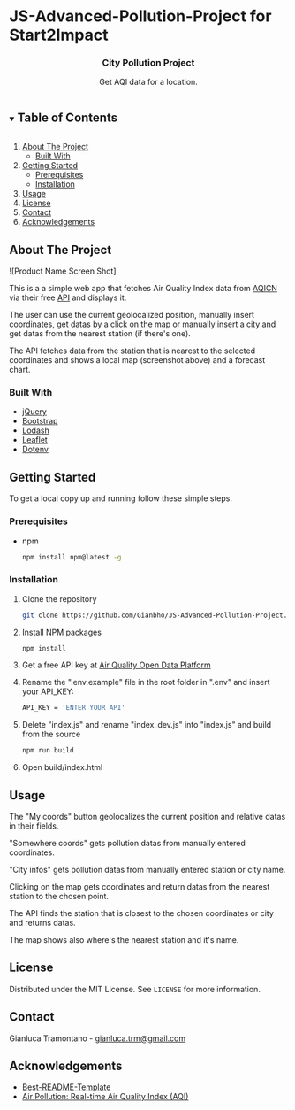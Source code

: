 # JS-Advanced-Pollution-Project for Start2Impact
<p align="center">
  <a href="https://github.com/Gianbho/JS-Advanced-Pollution-Project">
  </a>

  <h3 align="center">City Pollution Project</h3>

  <p align="center">
    Get AQI data for a location.
  </p>
</p>

<details open="open">
  <summary><h2 style="display: inline-block">Table of Contents</h2></summary>
  <ol>
    <li>
      <a href="#about-the-project">About The Project</a>
      <ul>
        <li><a href="#built-with">Built With</a></li>
      </ul>
    </li>
    <li>
      <a href="#getting-started">Getting Started</a>
      <ul>
        <li><a href="#prerequisites">Prerequisites</a></li>
        <li><a href="#installation">Installation</a></li>
      </ul>
    </li>
    <li><a href="#usage">Usage</a></li>
    <li><a href="#license">License</a></li>
    <li><a href="#contact">Contact</a></li>
    <li><a href="#acknowledgements">Acknowledgements</a></li>
  </ol>
</details>

## About The Project

![Product Name Screen Shot]

This is a a simple web app that fetches Air Quality Index data from [AQICN](aqicn.org) via their free [API](https://aqicn.org/api/) and displays it.

The user can use the current geolocalized position, manually insert coordinates, get datas by a click on the map or manually insert a city and get datas from the nearest station (if there's one).

The API fetches data from the station that is nearest to the selected coordinates and shows a local map (screenshot above) and a forecast chart.

### Built With

* [jQuery](https://jquery.com/)
* [Bootstrap](https://getbootstrap.com/)
* [Lodash](https://lodash.com/)
* [Leaflet](https://leafletjs.com/)
* [Dotenv](https://github.com/motdotla/dotenv)

## Getting Started

To get a local copy up and running follow these simple steps.

### Prerequisites

* npm

  ```sh
  npm install npm@latest -g
  ```

### Installation

1. Clone the repository

   ```sh
   git clone https://github.com/Gianbho/JS-Advanced-Pollution-Project.git
   ```

2. Install NPM packages

   ```sh
   npm install
   ```
   
3. Get a free API key at [Air Quality Open Data Platform](https://aqicn.org/data-platform/token/#/)

4. Rename the ".env.example" file in the root folder in ".env" and insert your API_KEY:

   ```sh
   API_KEY = 'ENTER YOUR API'
   ```
5. Delete "index.js" and rename "index_dev.js" into "index.js" and build from the source


   ```sh
   npm run build
   ```

6. Open build/index.html

## Usage

The "My coords" button geolocalizes the current position and relative datas in their fields.

"Somewhere coords" gets pollution datas from manually entered coordinates.

"City infos" gets pollution datas from manually entered station or city name.
 
Clicking on the map gets coordinates and return datas from the nearest station to the chosen point.

The API finds the station that is closest to the chosen coordinates or city and returns datas.

The map shows also where's the nearest station and it's name.

## License

Distributed under the MIT License. See `LICENSE` for more information.

## Contact

Gianluca Tramontano - gianluca.trm@gmail.com


## Acknowledgements

* [Best-README-Template](https://github.com/othneildrew/Best-README-Template)
* [Air Pollution: Real-time Air Quality Index (AQI)](https://aqicn.org/)

